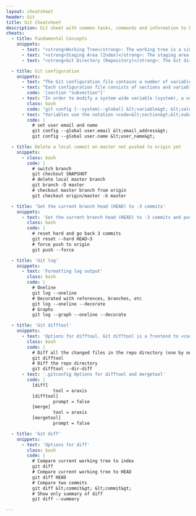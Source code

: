 ```yaml
---
layout: cheatsheet
header: Git
title: Git Cheatsheet
description: Git sheet with common tasks, commands and information to help manage version control with git.
cheats:
  - title: Fundamental Concepts
    snippets:
      - text: "<strong>Working Tree</strong>: The working tree is a single checkout of one version of the project. These files are pulled out of the compressed database in the Git directory and placed on disk to use or modify them."
      - text: "<strong>Staging Area (Index)</strong>: The staging area is a file, generally contained in your Git directory, that stores information about what will go into your next commit. Its technical name in Git parlance is the 'index'."
      - text: "<strong>Git Directory (Repository)</strong>: The Git directory is where Git stores the metadata and object database for your project. It is what is copied when you clone a repository from another computer."

  - title: Git configuration
    snippets:
      - text: "The Git configuration file contains a number of variables that affect the Git commands' behavior. The <code>.git/config</code> file in each repository is used to store the configuration for that repository, and <code>$HOME/.gitconfig</code> is used to store a per-user configuration as fallback values for the <code>.git/config</code> file. The file <code>/etc/gitconfig</code> can be used to store a system-wide default configuration."
      - text: "Each configuration file consists of sections and variables. A section and subsection is marked as follows:"
        code: '[section "subsection"]'
      - text: "In order to modify a system wide variable (system), a user variable (global) or a project specific variable, use the following command:"
        class: bash
        code: "git config [--system|--global] &lt;variable&gt; &lt;value&gt;"
      - text: "Variables use the notation <code>&lt;section&gt;&lt;subsection&gt;&lt;variable&gt;</code>. See <a href='https://git-scm.com/docs/git-config'>variables</a> to find the possible git configuration settings."
        code: |
          # set user email and name
          git config --global user.email &lt;email_address&gt;
          git config --global user.name &lt;user_name&gt;

  - title: Delete a local commit on master not pushed to origin yet
    snippets:
      - class: bash
        code: |
          # switch branch
          git checkout SNAPSHOT
          # delete local master branch
          git branch -D master
          # checkout master branch from origin
          git checkout origin/master -b master

  - title: 'Set the current branch head (HEAD) to -3 commits'
    snippets:
      - text: 'Set the current branch head (HEAD) to -3 commits and push to origin'
        class: bash
        code: |
          # reset hard and go back 3 commits
          git reset --hard HEAD~3
          # force push to origin
          git push --force

  - title: 'Git log'
    snippets:
      - text: 'Formatting log output'
        class: bash
        code: |
          # Oneline
          git log --oneline
          # Decorated with references, branches, etc
          git log --oneline --decorate
          # Graphs
          git log --graph --oneline --decorate

  - title: 'Git difftool'
    snippets:
      - text: 'Options for difftool. Git difftool is a frontend to <code>git diff</code> and accepts the same options and arguments.'
        class: bash
        code: |
          # Diff all the changed files in the repo directory (one by one)
          git difftool
          # Diff the repo directory
          git difftool --dir-diff
      - text: '.gitconfig Options for difftool and mergetool'
        code: |
          [diff]
                  tool = araxis
          [difftool]
                  prompt = false
          [merge]
                  tool = araxis
          [mergetool]
                  prompt = false

  - title: 'Git diff'
    snippets:
      - text: 'Options for diff'
        class: bash
        code: |
          # Compare current working tree to index
          git diff
          # Compare current working tree to HEAD
          git diff HEAD
          # Compare two commits
          git diff &lt;commit&gt; &lt;commit&gt;
          # Show only summary of diff
          git diff --summary

---
```


